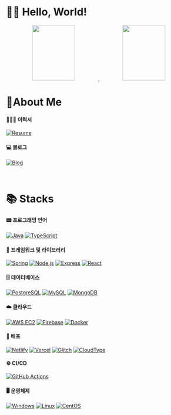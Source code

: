 # 👨‍💻 Hello, World! 

<p align="center">
  <a href="#" style="cursor: default;">
    <img src="https://github-readme-stats.vercel.app/api?username=vedivero&theme=gruvbox_light" width="48%" height="150"> 
  </a>
  <a href="#" style="cursor: default;">
    <img src="https://render.gitanimals.org/farms/vedivero" width="48%" height="150">
  </a>
</p>

<!--dark, radical, merko, gruvbox, tokyonight, onedark, cobalt, synthwave, highcontrast, dracula, gruvbox_light-->
<!--https://msyu1207.tistory.com/entry/git-profile-%EA%BE%B8%EB%AF%B8%EA%B8%B0-feat-badge-github-readme-stats-->

# 🙂About Me

#### 👨🏻‍💼 이력서
[![Resume](https://img.shields.io/badge/📄%20Resume-0078D6?style=for-the-badge&logo=microsoftword&logoColor=white)](https://resume-lee.netlify.app/)
#### 💻 블로그
[![Blog](https://img.shields.io/badge/✍️%20Blog-20C997?style=for-the-badge&logo=blogger&logoColor=white)](https://velog.io/@vedivero/posts)

<br>

# 📚 Stacks

#### 📟 프로그래밍 언어
[![Java](https://img.shields.io/badge/Java-F80000?style=for-the-badge&logo=openjdk&logoColor=white)]()
[![TypeScript](https://img.shields.io/badge/TypeScript-3178C6?style=for-the-badge&logo=typescript&logoColor=white)]()


#### 🚀 프레임워크 및 라이브러리
[![Spring](https://img.shields.io/badge/Spring-6DB33F?style=for-the-badge&logo=spring&logoColor=white)]()
[![Node.js](https://img.shields.io/badge/Node.js-339933?style=for-the-badge&logo=nodedotjs&logoColor=white)]()
[![Express](https://img.shields.io/badge/Express-000000?style=for-the-badge&logo=express&logoColor=white)]()
[![React](https://img.shields.io/badge/React-61DAFB?style=for-the-badge&logo=react&logoColor=black)]()

#### 🗄️ 데이터베이스
[![PostgreSQL](https://img.shields.io/badge/PostgreSQL-4169E1?style=for-the-badge&logo=postgresql&logoColor=white)]()
[![MySQL](https://img.shields.io/badge/MySQL-4479A1?style=for-the-badge&logo=mysql&logoColor=white)]()
[![MongoDB](https://img.shields.io/badge/MongoDB-47A248?style=for-the-badge&logo=mongodb&logoColor=white)]()

#### ☁️ 클라우드
[![AWS EC2](https://img.shields.io/badge/AWS%20EC2-FF9900?style=for-the-badge&logo=amazon-ec2&logoColor=white)]()
[![Firebase](https://img.shields.io/badge/Firebase-FFCA28?style=for-the-badge&logo=firebase&logoColor=black)]()
[![Docker](https://img.shields.io/badge/Docker-2496ED?style=for-the-badge&logo=docker&logoColor=white)]()

#### 🚀 배포
[![Netlify](https://img.shields.io/badge/Netlify-00C7B7?style=for-the-badge&logo=netlify&logoColor=white)]()
[![Vercel](https://img.shields.io/badge/Vercel-000000?style=for-the-badge&logo=vercel&logoColor=white)]()
[![Glitch](https://img.shields.io/badge/Glitch-2800ff?style=for-the-badge&logo=glitch&logoColor=white)]()
[![CloudType](https://img.shields.io/badge/CloudType-FF7800?style=for-the-badge&logo=amazonaws&logoColor=white)]()

#### ⚙️ CI/CD
[![GitHub Actions](https://img.shields.io/badge/GitHub%20Actions-2088FF?style=for-the-badge&logo=githubactions&logoColor=white)]()

#### 🖥️ 운영체제
[![Windows](https://img.shields.io/badge/Windows-0078D6?style=for-the-badge&logo=windows&logoColor=white)]()
[![Linux](https://img.shields.io/badge/Linux-FCC624?style=for-the-badge&logo=linux&logoColor=black)]()
[![CentOS](https://img.shields.io/badge/CentOS-262577?style=for-the-badge&logo=centos&logoColor=white)]()
